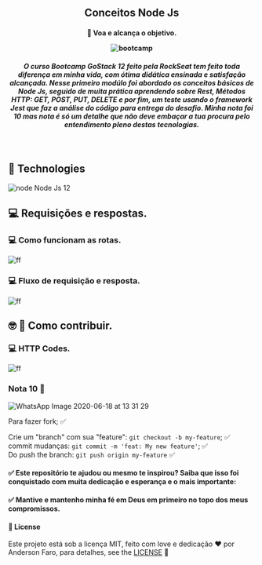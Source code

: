 <h2 align="center"> Conceitos Node Js </h2>

<h4 align="center">

🚀 Voa e alcança o objetivo.

![bootcamp](https://user-images.githubusercontent.com/3237047/85075213-31fa8800-b194-11ea-8b4e-12e8df42ded5.jpg)

</h4>

<h5 align="center">
O curso Bootcamp GoStack 12 feito pela RockSeat tem feito toda diferença em minha vida, com ótima didática ensinada e satisfação alcançada. Nesse primeiro modúlo foi abordado
os conceitos básicos de Node Js, seguido de muita prática aprendendo sobre Rest, Métodos HTTP: GET, POST, PUT, DELETE e por fim, um teste usando o framework Jest que faz a análise do código para entrega do desafio.
Minha nota foi 10 mas nota é só um detalhe que não deve embaçar a tua procura pelo entendimento pleno destas tecnologias.

</h5>
<br/>

## :rocket: Technologies

 ![node](https://user-images.githubusercontent.com/3237047/82362958-8cf95d80-99e3-11ea-870a-aeb1a046b8d8.png) Node Js 12 &nbsp;

## :computer: Requisições e respostas.
### :computer: Como funcionam as rotas.

![ff](https://user-images.githubusercontent.com/3237047/85076391-67a07080-b196-11ea-8b27-49957fc38061.png)

### :computer: Fluxo de requisição e resposta.

![ff](https://user-images.githubusercontent.com/3237047/85076737-23fa3680-b197-11ea-9d0d-c68bd9ba703a.png)

## :nerd_face: :rocket: Como contribuir.

### :computer: HTTP Codes.
![ff](https://user-images.githubusercontent.com/3237047/85077051-c4505b00-b197-11ea-92ff-cbcedb6886b0.png)

### Nota 10 👋
![WhatsApp Image 2020-06-18 at 13 31 29](https://user-images.githubusercontent.com/3237047/85078301-83a61100-b19a-11ea-8936-f25d9038eb3d.jpeg)




Para fazer fork; :white_check_mark:

Crie um "branch" com sua "feature": `git checkout -b my-feature`; :white_check_mark: <br/>
commit mudanças: `git commit -m 'feat: My new feature'`; :white_check_mark:<br/>
 Do push the branch: `git push origin my-feature` :white_check_mark:

####  :white_check_mark:  Este repositório te ajudou ou mesmo te inspirou? Saiba que isso foi conquistado com muita dedicação e esperança e o mais importante:
#### :white_check_mark:  Mantive e mantenho minha fé em <b>Deus</b> em primeiro no topo dos meus compromissos.

#### :page_facing_up: License
Este projeto está sob a licença  MIT, feito com love e dedicação :hearts: por Anderson Faro, para detalhes, see the [LICENSE](LICENSE.md) 👋
























